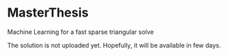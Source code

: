 # MasterThesis
Machine Learning for a fast sparse triangular solve

The solution is not uploaded yet. Hopefully, it will be available in few days.
